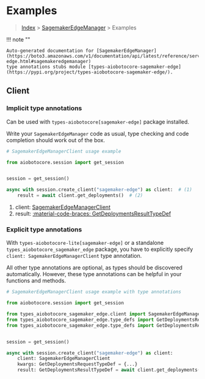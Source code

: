 # Examples

> [Index](../README.md) > [SagemakerEdgeManager](./README.md) > Examples

!!! note ""

    Auto-generated documentation for [SagemakerEdgeManager](https://boto3.amazonaws.com/v1/documentation/api/latest/reference/services/sagemaker-edge.html#sagemakeredgemanager)
    type annotations stubs module [types-aiobotocore-sagemaker-edge](https://pypi.org/project/types-aiobotocore-sagemaker-edge/).

## Client

### Implicit type annotations

Can be used with `types-aiobotocore[sagemaker-edge]` package installed.

Write your `SagemakerEdgeManager` code as usual,
type checking and code completion should work out of the box.



```python
# SagemakerEdgeManagerClient usage example

from aiobotocore.session import get_session


session = get_session()

async with session.create_client("sagemaker-edge") as client:  # (1)
    result = await client.get_deployments()  # (2)
```

1. client: [SagemakerEdgeManagerClient](./client.md)
2. result: [:material-code-braces: GetDeploymentsResultTypeDef](./type_defs.md#getdeploymentsresulttypedef) 






### Explicit type annotations

With `types-aiobotocore-lite[sagemaker-edge]`
or a standalone `types_aiobotocore_sagemaker_edge` package, you have to explicitly specify
`client: SagemakerEdgeManagerClient` type annotation.

All other type annotations are optional, as types should be discovered automatically.
However, these type annotations can be helpful in your functions and methods.


```python
# SagemakerEdgeManagerClient usage example with type annotations

from aiobotocore.session import get_session

from types_aiobotocore_sagemaker_edge.client import SagemakerEdgeManagerClient
from types_aiobotocore_sagemaker_edge.type_defs import GetDeploymentsResultTypeDef
from types_aiobotocore_sagemaker_edge.type_defs import GetDeploymentsRequestTypeDef


session = get_session()

async with session.create_client("sagemaker-edge") as client:
    client: SagemakerEdgeManagerClient
    kwargs: GetDeploymentsRequestTypeDef = {...}
    result: GetDeploymentsResultTypeDef = await client.get_deployments(**kwargs)
```





